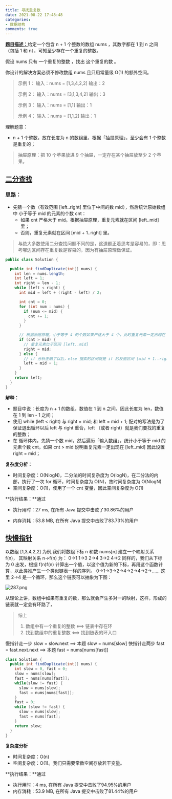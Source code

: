 ```yaml
---
title: 寻找重复数
date: 2021-08-22 17:48:48
categories:
- 数据结构
comments: true
---
```


[**题目描述：**](https://leetcode-cn.com/problems/find-the-duplicate-number/)给定一个包含 n + 1 个整数的数组 nums ，其数字都在 1 到 n 之间（包括 1 和 n），可知至少存在一个重复的整数。

假设 nums 只有 一个重复的整数 ，找出 这个重复的数 。

你设计的解决方案必须不修改数组 nums 且只用常量级 O(1) 的额外空间。

 <!-- more -->

> 示例 1：
> 输入：nums = [1,3,4,2,2]
> 输出：2
>
> 示例 2：
> 输入：nums = [3,1,3,4,2]
> 输出：3
>
> 示例 3：
> 输入：nums = [1,1]
> 输出：1
>
> 示例 4：
> 输入：nums = [1,1,2]
> 输出：1

理解题意：

- n + 1 个整数，放在长度为 n 的数组里，根据「抽屉原理」，至少会有 1 个整数是重复的；

> 抽屉原理：把 10 个苹果放进 9 个抽屉，一定存在某个抽屉放至少 2 个苹果。



## [二分查找](https://leetcode-cn.com/problems/find-the-duplicate-number/solution/er-fen-fa-si-lu-ji-dai-ma-python-by-liweiwei1419/)

### 思路：

- 先猜一个数（有效范围 [left..right] 里位于中间的数 mid），然后统计原始数组中 小于等于 mid 的元素的个数 cnt：
  - 如果 cnt 严格大于 mid。根据抽屉原理，重复元素就在区间 [left..mid] 里；
  - 否则，重复元素就在区间 [mid + 1..right] 里。

> 与绝大多数使用二分查找问题不同的是，这道题正着思考是容易的，即：思考哪边区间存在重复数是容易的，因为有抽屉原理做保证。

```java
public class Solution {

  public int findDuplicate(int[] nums) {
    int len = nums.length;
    int left = 1;
    int right = len - 1;
    while (left < right) {
      int mid = left + (right - left) / 2;

      int cnt = 0;
      for (int num : nums) {
        if (num <= mid) {
          cnt += 1;
        }
      }

      // 根据抽屉原理，小于等于 4 的个数如果严格大于 4 个，此时重复元素一定出现在 [1..4] 区间里
      if (cnt > mid) {
        // 重复元素位于区间 [left..mid]
        right = mid;
      } else {
        // if 分析正确了以后，else 搜索的区间就是 if 的反面区间 [mid + 1..right]
        left = mid + 1;
      }
    }
    return left;
  }
}
```

**解释：**

- 题目中说：长度为 n + 1 的数组，数值在 1 到 n 之间。因此长度为 len，数值在 1 到 len - 1 之间；
- 使用 while (left < right) 与 right = mid; 和 left = mid + 1; 配对的写法是为了保证退出循环以后 left 与 right 重合，left （或者 right）就是我们要找的重复的整数；
- 在 循环体内，先猜一个数 mid，然后遍历「输入数组」，统计小于等于 mid 的元素个数 cnt，如果 cnt > mid 说明重复元素一定出现在 [left..mid] 因此设置 right = mid；

**复杂度分析：**

- 时间复杂度：O(NlogN)，二分法的时间复杂度为 O(logN)，在二分法的内部，执行了一次 for 循环，时间复杂度为 O(N)，故时间复杂度为 O(NlogN)
- 空间复杂度：O(1)，使用了一个 cnt 变量，因此空间复杂度为 O(1)

**执行结果：**通过

- 执行用时：27 ms, 在所有 Java 提交中击败了30.86%的用户

- 内存消耗：53.8 MB, 在所有 Java 提交中击败了83.73%的用户



## [快慢指针](https://leetcode-cn.com/problems/find-the-duplicate-number/solution/287xun-zhao-zhong-fu-shu-by-kirsche/)

以数组 [1,3,4,2,2] 为例,我们将数组下标 n 和数 nums[n] 建立一个映射关系 f(n)，
其映射关系 n->f(n) 为：
0->1
1->3
2->4
3->2
4->2
同样的，我们从下标为 0 出发，根据 f(n)f(n) 计算出一个值，以这个值为新的下标，再用这个函数计算，以此类推产生一个类似链表一样的序列。
0->1->3->2->4->2->4->2->……
这里 2->4 是一个循环，那么这个链表可以抽象为下图：

![287.png](https://pic.leetcode-cn.com/999e055b41e499d9ac704abada4a1b8e6697374fdfedc17d06b0e8aa10a8f8f6-287.png)

从理论上讲，数组中如果有重复的数，那么就会产生多对一的映射，这样，形成的链表就一定会有环路了，

> 综上
>
> 1. 数组中有一个重复的整数 <==> 链表中存在环
> 2. 找到数组中的重复整数 <==> 找到链表的环入口

慢指针走一步 slow = slow.next ==> 本题 slow = nums[slow]
快指针走两步 fast = fast.next.next ==> 本题 fast = nums[nums[fast]]

```java
class Solution {
  public int findDuplicate(int[] nums) {
    int slow = 0, fast = 0;
    slow = nums[slow];
    fast = nums[nums[fast]];
    while(slow != fast) {
      slow = nums[slow];
      fast = nums[nums[fast]];
    }
    fast = 0;
    while (slow != fast) {
      slow = nums[slow];
      fast = nums[fast];
    }
    return slow;
  }
}
```

**复杂度分析**

- 时间复杂度：O(n)
- 空间复杂度：O(1)。我们只需要常数空间存放若干变量。

**执行结果：**通过

- 执行用时：4 ms, 在所有 Java 提交中击败了94.95%的用户
- 内存消耗：53.9 MB, 在所有 Java 提交中击败了81.44%的用户
